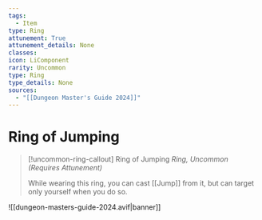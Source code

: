 ```yaml
---
tags:
  - Item
type: Ring
attunement: True
attunement_details: None
classes:
icon: LiComponent
rarity: Uncommon
type: Ring
type_details: None
sources: 
  - "[[Dungeon Master's Guide 2024]]"
---
```

# Ring of Jumping
>[!uncommon-ring-callout] Ring of Jumping
>_Ring, Uncommon (Requires Attunement)_
>
>While wearing this ring, you can cast [[Jump]] from it, but can target only yourself when you do so.
>


![[dungeon-masters-guide-2024.avif|banner]]